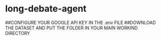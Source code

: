 # long-debate-agent

##CONFIGURE YOUR GOOGLE API KEY IN THE .env FILE
##DOWNLOAD THE DATASET AND PUT THE FOLDER IN YOUR MAIN WORKIND DIRECTORY
